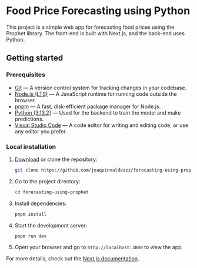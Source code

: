 # Food Price Forecasting using Python

This project is a simple web app for forecasting food prices using the Prophet library. The front-end is built with Next.js, and the back-end uses Python.

## Getting started

### Prerequisites

- [Git](https://git-scm.com/downloads) — A version control system for tracking changes in your codebase.
- [Node.js (LTS)](https://nodejs.org/en) — A JavaScript runtime for running code outside the browser.
- [pnpm](https://pnpm.io/installation#using-npm) — A fast, disk-efficient package manager for Node.js.
- [Python (3.13.2)](https://www.python.org/downloads/release/python-3132) — Used for the backend to train the model and make predictions.
- [Visual Studio Code](https://code.visualstudio.com/download) — A code editor for writing and editing code, or use any editor you prefer.

### Local installation

1. [Download](https://github.com/joaquinvaldezzz/forecasting-using-prophet/archive/refs/heads/main.zip) or clone the repository:

   ```bash
   git clone https://github.com/joaquinvaldezzz/forecasting-using-prophet.git
   ```

2. Go to the project directory:

   ```bash
   cd forecasting-using-prophet
   ```

3. Install dependencies:

   ```bash
   pnpm install
   ```

4. Start the development server:

   ```bash
   pnpm run dev
   ```

5. Open your browser and go to `http://localhost:3000` to view the app.

For more details, check out the [Next.js documentation](https://nextjs.org/docs).
